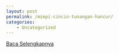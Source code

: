 ```yaml
---
layout: post
permalink: /mimpi-cincin-tunangan-hancur/
categories:
    - Uncategorized
---
```


[Baca Selengkapnya](/02)